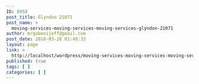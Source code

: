 ```yaml
---
ID: 8958
post_title: Glyndon 21071
post_name: >
  moving-services-moving-services-moving-services-glyndon-21071
author: mrgabonijeff@gmail.com
post_date: 2018-03-28 01:48:33
layout: page
link: >
  http://localhost/wordpress/moving-services-moving-services-moving-services-glyndon-21071/
published: true
tags: [ ]
categories: [ ]
---
```

